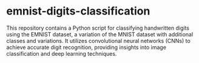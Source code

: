 # emnist-digits-classification
 
This repository contains a Python script for classifying handwritten digits using the EMNIST dataset, a variation of the MNIST dataset with additional classes and variations. It utilizes convolutional neural networks (CNNs) to achieve accurate digit recognition, providing insights into image classification and deep learning techniques.






